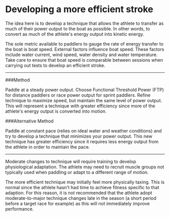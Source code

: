 # Developing a more efficient stroke

The idea here is to develop a technique that allows the athlete to transfer as much of their power output to the boat as possible. In other words, to convert as much of the athlete's energy output into kinetic energy.

The sole metric available to paddlers to gauge the rate of energy transfer to the boat is boat speed. External factors influence boat speed. These factors include water current, wind speed, water density and water temperature. Take care to ensure that boat speed is comparable between sessions when carrying out tests to develop an efficient stroke.

---

###Method

Paddle at a steady power output. Choose Functional Threshold Power (FTP) for distance paddlers or race power output for sprint paddlers.
Refine technique to maximize speed, but maintain the same level of power output. This will represent a technique with greater efficiency since more of the athlete's energy output is converted into motion.

###Alternative Method

Paddle at constant pace (relies on ideal water and weather conditions) and try to develop a technique that minimizes your power output. This new technique has greater efficiency since it requires less energy output from the athlete in order to maintain the pace.

---

Moderate changes to technique will require training to develop physiological adaptation. The athlete may need to recruit muscle groups not typically used when paddling or adapt to a different range of motion.

The more efficient technique may initially feel more physically taxing. This is normal since the athlete hasn't had time to achieve fitness specific to that adaption. For this reason, it is not recommended that the athlete adopt moderate-to-major technique changes late in the season (a short period before a target race for example) as this will not immediately improve performance.